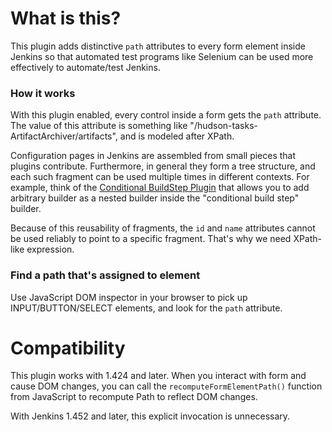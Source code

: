 # What is this?

This plugin adds distinctive `path` attributes to every form element
inside Jenkins so that automated test programs like Selenium can be used
more effectively to automate/test Jenkins.

### How it works

With this plugin enabled, every control inside a form gets the `path`
attribute. The value of this attribute is something like
"/hudson-tasks-ArtifactArchiver/artifacts", and is modeled after XPath.

Configuration pages in Jenkins are assembled from small pieces that
plugins contribute. Furthermore, in general they form a tree structure,
and each such fragment can be used multiple times in different contexts.
For example, think of the [Conditional BuildStep
Plugin](https://github.com/jenkinsci/conditional-buildstep-plugin)
that allows you to add arbitrary builder as a nested builder inside the
"conditional build step" builder.

Because of this reusability of fragments, the `id` and `name` attributes
cannot be used reliably to point to a specific fragment. That's why we
need XPath-like expression.

### Find a path that's assigned to element

Use JavaScript DOM inspector in your browser to pick up 
INPUT/BUTTON/SELECT elements, and look for the `path` attribute.

# Compatibility

This plugin works with 1.424 and later. When you interact with form and
cause DOM changes, you can call the `recomputeFormElementPath()` function
from JavaScript to recompute Path to reflect DOM changes.

With Jenkins 1.452 and later, this explicit invocation is unnecessary.